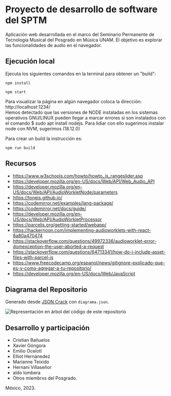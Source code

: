 # Proyecto de desarrollo de software del SPTM

Aplicación web desarrollada en el marco del Seminario Permanente de Tecnología Musical del Posgrado en Música UNAM. El objetivo es explorar las funcionalidades de audio en el navegador.

## Ejecución local

Ejecuta los siguientes comandos en la terminal para obtener un "build":

```
npm install
```

```
npm start
```

Para visualizar la página en algún navegador coloca la dirección: http://localhost:1234/  
Hemos detectado que las versiones de NODE instaladas en los sistemas operativos GNU/LINUX pueden llegar a marcar errores si son instalados con el comando $ sudo apt install nodejs. Para lidiar con ello sugerimos instalar node con NVM, sugerimos (18.12.0) 

Para crear un build la instrucción es:

```
npm run build
```

## Recursos

- https://www.w3schools.com/howto/howto_js_rangeslider.asp
- https://developer.mozilla.org/en-US/docs/Web/API/Web_Audio_API
- https://developer.mozilla.org/en-US/docs/Web/API/AudioWorkletNode/parameters
- https://tonejs.github.io/
- https://codemirror.net/examples/lang-package/
- https://codemirror.net/docs/guide/
- https://developer.mozilla.org/en-US/docs/Web/API/AudioWorkletProcessor
- https://parceljs.org/getting-started/webapp/
- https://hackernoon.com/implementing-audioworklets-with-react-8a80a470474
- https://stackoverflow.com/questions/49972336/audioworklet-error-domexception-the-user-aborted-a-request
- https://stackoverflow.com/questions/64713341/how-do-i-include-asset-files-with-parcel-js
- https://www.freecodecamp.org/espanol/news/gitignore-explicado-que-es-y-como-agregar-a-tu-repositorio/
- https://developer.mozilla.org/en-US/docs/Web/JavaScript

## Diagrama del Repositorio

Generado desde [JSON Crack](https://jsoncrack.com/editor) con `diagrama.json`.

![Representación en árbol del código de este repositorio](/imgs/diagrama.png)


## Desarrollo y participación 

- Cristian Bañuelos  
- Xavier Góngora
- Emilio Ocelotl
- Elliot Hernánedez
- Marianne Teixido
- Hernani Villaseñor
- aldo lombera
- Otros miembrxs del Posgrado.

México, 2023.  

